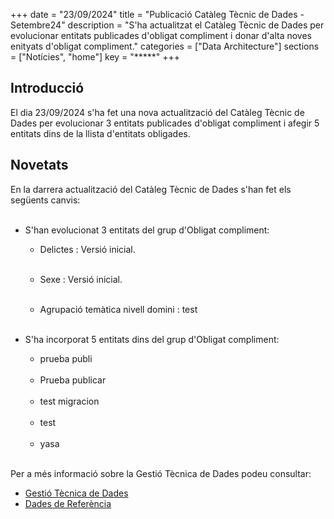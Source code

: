 +++ 
date        = "23/09/2024" 
title       = "Publicació Catàleg Tècnic de Dades - Setembre24" 
description = "S'ha actualitzat el Catàleg Tècnic de Dades per evolucionar entitats publicades d'obligat compliment i donar d'alta noves enityats d'obligat compliment." 
categories  = ["Data Architecture"] 
sections    = ["Notícies", "home"] 
key = "*****" 
+++ 

  

## Introducció 

El dia 23/09/2024 s'ha fet una nova actualització del Catàleg Tècnic de Dades per evolucionar 3 entitats publicades d'obligat compliment i afegir 5 entitats dins de la llista d'entitats obligades. 

## Novetats 

En la darrera actualització del Catàleg Tècnic de Dades s'han fet els següents canvis:<br><br> 

- S'han evolucionat 3 entitats del grup d'Obligat compliment:<br> 

  - Delictes : Versió inicial.<br><br>
  - Sexe : Versió inicial.<br><br>




  - Agrupació temàtica nivell domini : test<br><br>





- S'ha incorporat 5 entitats dins del grup d'Obligat compliment:<br> 

  - prueba publi<br><br>
  - Prueba publicar<br><br>
  - test migracion<br><br>
  - test<br><br>
  - yasa<br><br>




Per a més informació sobre la Gestió Tècnica de Dades podeu consultar: 


* [Gestió Tècnica de Dades](https://canigo.ctti.gencat.cat/plataformes/dadesref/gestiodades/) 
* [Dades de Referència](https://canigo.ctti.gencat.cat/plataformes/dadesref/dadesref/) 